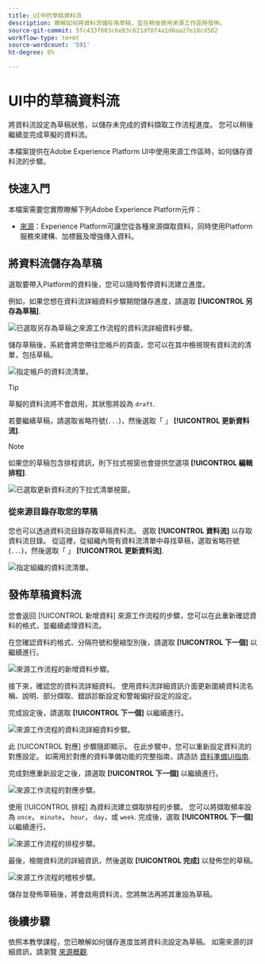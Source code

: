 ```yaml
---
title: UI中的草稿資料流
description: 瞭解如何將資料流儲存為草稿，並在稍後使用來源工作區時發佈。
source-git-commit: 5fc433f603c6e83c621df0f4a1d0aa27e18cd582
workflow-type: tm+mt
source-wordcount: '591'
ht-degree: 0%

---
```


# UI中的草稿資料流

將資料流設定為草稿狀態，以儲存未完成的資料擷取工作流程進度。 您可以稍後繼續並完成草擬的資料流。

本檔案提供在Adobe Experience Platform UI中使用來源工作區時，如何儲存資料流的步驟。

## 快速入門

本檔案需要您實際瞭解下列Adobe Experience Platform元件：

* [來源](../../home.md)：Experience Platform可讓您從各種來源擷取資料，同時使用Platform服務來建構、加標籤及增強傳入資料。

## 將資料流儲存為草稿

選取要帶入Platform的資料後，您可以隨時暫停資料流建立進度。

例如，如果您想在資料流詳細資料步驟期間儲存進度，請選取 **[!UICONTROL 另存為草稿]**.

![已選取另存為草稿之來源工作流程的資料流詳細資料步驟。](../../images/tutorials/draft/save-as-draft.png)

儲存草稿後，系統會將您帶往您帳戶的頁面，您可以在其中檢視現有資料流的清單，包括草稿。

![指定帳戶的資料流清單。](../../images/tutorials/draft/draft-dataflow.png)

>[!TIP]
>
>草擬的資料流將不會啟用，其狀態將設為 `draft`.

若要繼續草稿，請選取省略符號(`...`)，然後選取「 」 **[!UICONTROL 更新資料流]**.

>[!NOTE]
>
>如果您的草稿包含排程資訊，則下拉式視窗也會提供您選項 **[!UICONTROL 編輯排程]**.

![已選取更新資料流的下拉式清單視窗。](../../images/tutorials/draft/update-dataflow.png)

### 從來源目錄存取您的草稿

您也可以透過資料流目錄存取草稿資料流。 選取 **[!UICONTROL 資料流]** 以存取資料流目錄。 從這裡，從組織內現有資料流清單中尋找草稿，選取省略符號(`...`)，然後選取「 」 **[!UICONTROL 更新資料流]**.

![指定組織的資料流清單。](../../images/tutorials/draft/catalog-access.png)

## 發佈草稿資料流

您會返回 [!UICONTROL 新增資料] 來源工作流程的步驟，您可以在此重新確認資料的格式，並繼續處理資料流。

在您確認資料的格式、分隔符號和壓縮型別後，請選取 **[!UICONTROL 下一個]** 以繼續進行。

![來源工作流程的新增資料步驟。](../../images/tutorials/draft/select-data.png)

接下來，確認您的資料流詳細資料。 使用資料流詳細資訊介面更新圍繞資料流名稱、說明、部分擷取、錯誤診斷設定和警報偏好設定的設定。

完成設定後，請選取 **[!UICONTROL 下一個]** 以繼續進行。

![來源工作流程的資料流詳細資料步驟。](../../images/tutorials/draft/dataflow-detail.png)

此 [!UICONTROL 對應] 步驟隨即顯示。 在此步驟中，您可以重新設定資料流的對應設定。 如需用於對應的資料準備功能的完整指南，請造訪 [資料準備UI指南](../../../data-prep/ui/mapping.md).

完成對應重新設定之後，請選取 **[!UICONTROL 下一個]** 以繼續進行。

![來源工作流程的對應步驟。](../../images/tutorials/draft/mapping.png)

使用 [!UICONTROL 排程] 為資料流建立擷取排程的步驟。 您可以將擷取頻率設為 `once`， `minute`， `hour`， `day`，或 `week`. 完成後，選取 **[!UICONTROL 下一個]** 以繼續進行。

![來源工作流程的排程步驟。](../../images/tutorials/draft/scheduling.png)

最後，檢閱資料流的詳細資訊，然後選取 **[!UICONTROL 完成]** 以發佈您的草稿。

![來源工作流程的稽核步驟。](../../images/tutorials/draft/review.png)

儲存並發佈草稿後，將會啟用資料流，您將無法再將其重設為草稿。

## 後續步驟

依照本教學課程，您已瞭解如何儲存進度並將資料流設定為草稿。 如需來源的詳細資訊，請瀏覽 [來源概觀](../../home.md).
